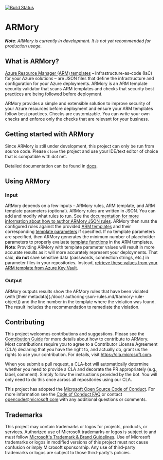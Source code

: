 [![Build Status](https://dev.azure.com/azure/armory/_apis/build/status/Azure.armory?branchName=main)](https://dev.azure.com/azure/armory/_build/latest?definitionId=91&branchName=main)

# ARMory
***Note**: ARMory is currently in development. It is not yet recommended for production usage.*
 
## What is ARMory?
[Azure Resource Manager (ARM) templates](https://docs.microsoft.com/en-us/azure/azure-resource-manager/templates/overview) – Infrastructure-as-code (IaC) for your Azure solutions – are JSON files that define the infrastructure and configuration for your Azure deployments. ARMory is an ARM template security validator that scans ARM templates and checks that security best practices are being followed before deployment. 
 
ARMory provides a simple and extensible solution to improve security of your Azure resources before deployment and ensure your ARM templates   follow best practices. Checks are customizable. You can write your own checks and enforce only the checks that are relevant for your business. 
 
 
## Getting started with ARMory
Since ARMory is still under development, this project can only be run from source code. Please `clone` the project and use your IDE/text editor of choice that is compatible with dot net.

Detailed documentation can be found in [docs](./docs).
 
## Using ARMory
 
### Input
ARMory depends on a few inputs – ARMory rules, ARM template, and ARM template parameters (optional). ARMory rules are written in JSON. You can add and modify what rules to run. See the [documentation for more information about how to author ARMory JSON rules](./docs/authoring-json-rules.md). ARMory then runs the configured rules against the provided [ARM templates]( https://docs.microsoft.com/en-us/azure/azure-resource-manager/templates/) and their corresponding [template parameters](https://docs.microsoft.com/en-us/azure/azure-resource-manager/templates/parameter-files) if specified. If no template parameters are specified, then ARMory generates the minimum number of placeholder parameters to properly evaluate [template functions](https://docs.microsoft.com/en-us/azure/azure-resource-manager/templates/template-functions) in the ARM templates. **Note**: Providing ARMory with template parameter values will result in more accurate results as it will more accurately represent your deployments. That said, **do not** save sensitive data (passwords, connection strings, etc.) in parameter files in your repositories. Instead, [retrieve these values from  your ARM template from Azure Key Vault](https://docs.microsoft.com/en-us/azure/azure-resource-manager/templates/key-vault-parameter?tabs=azure-cli#reference-secrets-with-static-id). 

### Output
ARMory outputs results show the ARMory rules that have been violated (with [their metadata](./docs/ authoring-json-rules.md/#armory-rule-object)) and the line number in the template where the violation was found. The result includes the recommendation to remediate the violation.
 
## Contributing
This project welcomes contributions and suggestions. Please see the [Contribution Guide](./CONTRIBUTING.md) for more details about how to contribute to ARMory. Most contributions require you to
agree to a Contributor License Agreement (CLA) declaring that you have the right to,
and actually do, grant us the rights to use your contribution. For details, visit
https://cla.microsoft.com.

When you submit a pull request, a CLA-bot will automatically determine whether you need
to provide a CLA and decorate the PR appropriately (e.g., label, comment). Simply follow the
instructions provided by the bot. You will only need to do this once across all repositories using our CLA.

This project has adopted the [Microsoft Open Source Code of Conduct](https://opensource.microsoft.com/codeofconduct/).
For more information see the [Code of Conduct FAQ](https://opensource.microsoft.com/codeofconduct/faq/)
or contact [opencode@microsoft.com](mailto:opencode@microsoft.com) with any additional questions or comments.

## Trademarks
This project may contain trademarks or logos for projects, products, or services. Authorized use of Microsoft trademarks or logos is subject to and must follow [Microsoft's Trademark & Brand Guidelines](https://www.microsoft.com/en-us/legal/intellectualproperty/trademarks/usage/general). Use of Microsoft trademarks or logos in modified versions of this project must not cause confusion or imply Microsoft sponsorship. Any use of third-party trademarks or logos are subject to those third-party's policies.